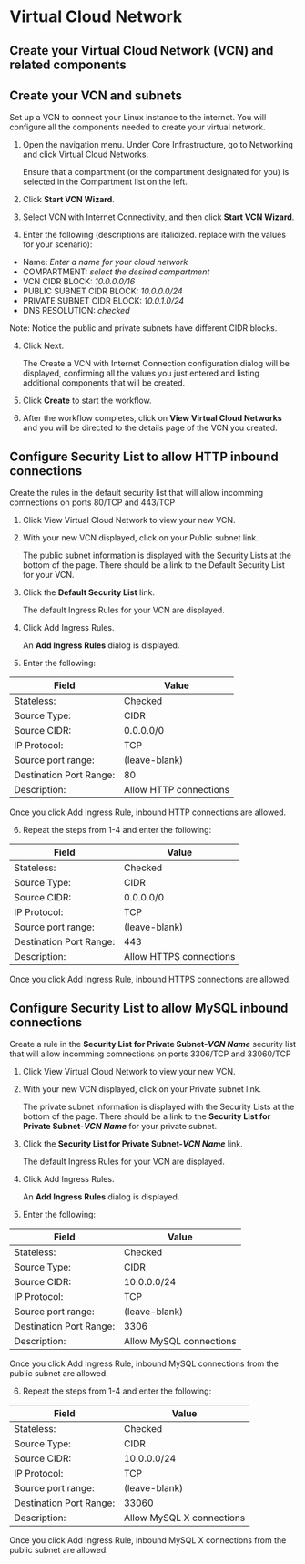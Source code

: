 # Virtual Cloud Network

## **Create your Virtual Cloud Network (VCN) and related components**

## **Create your VCN and subnets**

Set up a VCN to connect your Linux instance to the internet. You will configure all the components needed to create your virtual network.

1. Open the navigation menu. Under Core Infrastructure, go to Networking and click Virtual Cloud Networks.

    Ensure that a compartment (or the compartment designated for you) is selected in the Compartment list on the left.

2. Click **Start VCN Wizard**.

3. Select VCN with Internet Connectivity, and then click **Start VCN Wizard**.

4. Enter the following (descriptions are italicized. replace with the values for your scenario):

* Name: *Enter a name for your cloud network*
* COMPARTMENT: *select the desired compartment*
* VCN CIDR BLOCK: *10.0.0.0/16*
* PUBLIC SUBNET CIDR BLOCK: *10.0.0.0/24*
* PRIVATE SUBNET CIDR BLOCK: *10.0.1.0/24*
* DNS RESOLUTION: *checked*

Note: Notice the public and private subnets have different CIDR blocks.

4. Click Next. 

    The Create a VCN with Internet Connection configuration dialog will be displayed, confirming all the values you just entered and listing additional components that will be created.

5. Click **Create** to start the workflow.

6. After the workflow completes, click on **View Virtual Cloud Networks** and you will be directed to the details page of the VCN you created.


## **Configure Security List to allow HTTP inbound connections**

Create the rules in the default security list that will allow incomming comnections on ports 80/TCP and 443/TCP

1. Click View Virtual Cloud Network to view your new VCN.

2. With your new VCN displayed, click on your Public subnet link.

    The public subnet information is displayed with the Security Lists at the bottom of the page. There should be a link to the Default Security List for your VCN.

3. Click the **Default Security List** link.
    
    The default Ingress Rules for your VCN are displayed.
4. Click Add Ingress Rules.

    An **Add Ingress Rules** dialog is displayed.

5. Enter the following:

| Field | Value |
| --- | --- |
| Stateless: | Checked |
| Source Type: | CIDR | 
| Source CIDR: | 0.0.0.0/0 |
| IP Protocol: | TCP |
| Source port range: | (leave-blank) |
| Destination Port Range: | 80 |
| Description: | Allow HTTP connections |
        
Once you click Add Ingress Rule, inbound HTTP connections are allowed.

6. Repeat the steps from 1-4 and enter the following:

| Field | Value |
| --- | --- |
| Stateless: | Checked |
| Source Type: | CIDR | 
| Source CIDR: | 0.0.0.0/0 |
| IP Protocol: | TCP |
| Source port range: | (leave-blank) |
| Destination Port Range: | 443 |
| Description: | Allow HTTPS connections |

Once you click Add Ingress Rule, inbound HTTPS connections are allowed.


## **Configure Security List to allow MySQL inbound connections**

Create a rule in the **Security List for Private Subnet-*VCN Name*** security list that will allow incomming comnections on ports 3306/TCP and 33060/TCP

1. Click View Virtual Cloud Network to view your new VCN.

2. With your new VCN displayed, click on your Private subnet link.

    The private subnet information is displayed with the Security Lists at the bottom of the page. There should be a link to the **Security List for Private Subnet-*VCN Name*** for your private subnet.

3. Click the **Security List for Private Subnet-*VCN Name*** link.
    
    The default Ingress Rules for your VCN are displayed.

4. Click Add Ingress Rules.

    An **Add Ingress Rules** dialog is displayed.

5. Enter the following:

| Field | Value |
| --- | --- |
| Stateless: | Checked |
| Source Type: | CIDR | 
| Source CIDR: | 10.0.0.0/24 |
| IP Protocol: | TCP |
| Source port range: | (leave-blank) |
| Destination Port Range: | 3306 |
| Description: | Allow MySQL connections |
        
Once you click Add Ingress Rule, inbound MySQL connections from the public subnet are allowed.

6. Repeat the steps from 1-4 and enter the following:

| Field | Value |
| --- | --- |
| Stateless: | Checked |
| Source Type: | CIDR | 
| Source CIDR: | 10.0.0.0/24 |
| IP Protocol: | TCP |
| Source port range: | (leave-blank) |
| Destination Port Range: | 33060 |
| Description: | Allow MySQL X connections |

Once you click Add Ingress Rule, inbound  MySQL X connections from the public subnet are allowed.